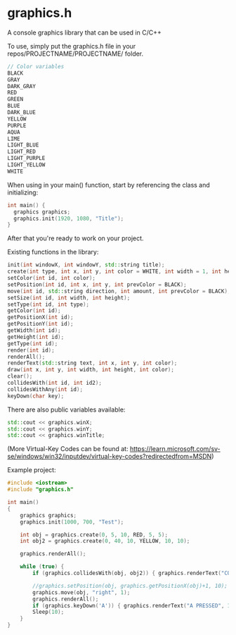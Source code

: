 # graphics.h
A console graphics library that can be used in C/C++

To use, simply put the graphics.h file in your repos/PROJECTNAME/PROJECTNAME/ folder.

```cpp
// Color variables
BLACK
GRAY
DARK_GRAY
RED
GREEN
BLUE
DARK_BLUE
YELLOW
PURPLE
AQUA
LIME
LIGHT_BLUE
LIGHT_RED 
LIGHT_PURPLE
LIGHT_YELLOW
WHITE
```


When using in your main() function, start by referencing the class and initializing:

```cpp
int main() {
  graphics graphics;
  graphics.init(1920, 1080, "Title");
}
```
After that you're ready to work on your project.

Existing functions in the library:

```cpp
init(int windowX, int windowY, std::string title);
create(int type, int x, int y, int color = WHITE, int width = 1, int height = 1); // As of right now, the only type existing is 0, and it's a rectangle.
setColor(int id, int color);
setPosition(int id, int x, int y, int prevColor = BLACK);
move(int id, std::string direction, int amount, int prevColor = BLACK);
setSize(int id, int width, int height);
setType(int id, int type);
getColor(int id);
getPositionX(int id);
getPositionY(int id);
getWidth(int id);
getHeight(int id);
getType(int id);
render(int id);
renderAll();
renderText(std::string text, int x, int y, int color);
draw(int x, int y, int width, int height, int color);
clear();
collidesWith(int id, int id2);
collidesWithAny(int id);
keyDown(char key);
```

There are also public variables available:

```cpp
std::cout << graphics.winX;
std::cout << graphics.winY;
std::cout << graphics.winTitle;
```

(More Virtual-Key Codes can be found at: https://learn.microsoft.com/sv-se/windows/win32/inputdev/virtual-key-codes?redirectedfrom=MSDN)

Example project:

```cpp
#include <iostream>
#include "graphics.h"

int main()
{
    graphics graphics;
    graphics.init(1000, 700, "Test");

    int obj = graphics.create(0, 5, 10, RED, 5, 5);
    int obj2 = graphics.create(0, 40, 10, YELLOW, 10, 10);

    graphics.renderAll();

    while (true) {
        if (graphics.collidesWith(obj, obj2)) { graphics.renderText("COLLIDES", 0, 0, 10); };

        //graphics.setPosition(obj, graphics.getPositionX(obj)+1, 10);
        graphics.move(obj, "right", 1);
        graphics.renderAll();
        if (graphics.keyDown('A')) { graphics.renderText("A PRESSED", 10, 10, 9); }
        Sleep(10);
    }
}
```

